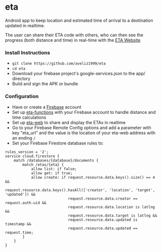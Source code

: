 # eta
Android app to keep location and estimated time of arrival to a destination updated in realtime.

The user can share their ETA code with others, who can then see the progress (both distance and time) in real-time with the [ETA Website](https://github.com/aveliz1999/eta-web)

### Install Instructions
* `git clone https://github.com/aveliz1999/eta`
* `cd eta`
* Download your firebase project's google-services.json to the app/ directory
* Build and sign the APK or bundle

### Configuration
* Have or create a [Firebase](https://firebase.google.com/) account
* Set up [eta-functions](https://github.com/aveliz1999/eta-functions) with your Firebase account to handle distance and time calculations
* Set up [eta-web](https://github.com/aveliz1999/eta-web) to share and display the ETAs in realtime
* Go to your Firebase Remote Config options and add a parameter with key "eta_url" and the value is the location of your eta-web address with an ending `/`
* Set your Firebase Firestore database rules to:
```
rules_version = '2';
service cloud.firestore {
    match /databases/{database}/documents {
        match /etas/{eta} {
            allow list: if false;
            allow get: if true;
            allow create: if request.resource.data.keys().size() == 4 &&
                             request.resource.data.keys().hasAll(['creator', 'location', 'target', 'updated']) &&
                             request.resource.data.creator == request.auth.uid &&
                             request.resource.data.location is latlng &&
                             request.resource.data.target is latlng &&
                             request.resource.data.updated is timestamp &&
                             request.resource.data.updated == request.time;
        }
    }
}
```